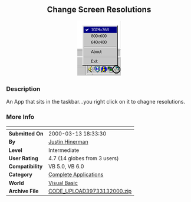 ﻿<div align="center">

## Change Screen Resolutions

<img src="PIC2000313173781631.gif">
</div>

### Description

An App that sits in the taskbar...you right click on it to chagne resolutions.
 
### More Info
 


<span>             |<span>
---                |---
**Submitted On**   |2000-03-13 18:33:30
**By**             |[Justin Hinerman](https://github.com/Planet-Source-Code/PSCIndex/blob/master/ByAuthor/justin-hinerman.md)
**Level**          |Intermediate
**User Rating**    |4.7 (14 globes from 3 users)
**Compatibility**  |VB 5\.0, VB 6\.0
**Category**       |[Complete Applications](https://github.com/Planet-Source-Code/PSCIndex/blob/master/ByCategory/complete-applications__1-27.md)
**World**          |[Visual Basic](https://github.com/Planet-Source-Code/PSCIndex/blob/master/ByWorld/visual-basic.md)
**Archive File**   |[CODE\_UPLOAD39733132000\.zip](https://github.com/Planet-Source-Code/justin-hinerman-change-screen-resolutions__1-6574/archive/master.zip)








